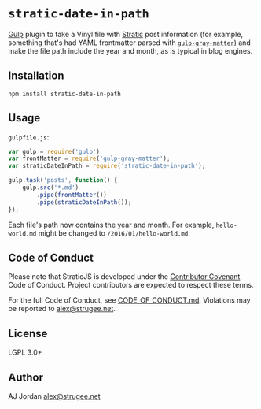 # `stratic-date-in-path`

[Gulp][1] plugin to take a Vinyl file with [Stratic][2] post information (for example, something that's had YAML frontmatter parsed with [`gulp-gray-matter`][3]) and make the file path include the year and month, as is typical in blog engines.

## Installation

    npm install stratic-date-in-path

## Usage

`gulpfile.js`:

```js
var gulp = require('gulp')
var frontMatter = require('gulp-gray-matter');
var straticDateInPath = require('stratic-date-in-path');

gulp.task('posts', function() {
    gulp.src('*.md')
        .pipe(frontMatter())
        .pipe(straticDateInPath());
});
```

Each file's path now contains the year and month. For example, `hello-world.md` might be changed to `/2016/01/hello-world.md`.

## Code of Conduct

Please note that StraticJS is developed under the [Contributor Covenant][4] Code of Conduct. Project contributors are expected to respect these terms.

For the full Code of Conduct, see [CODE_OF_CONDUCT.md][5]. Violations may be reported to <alex@strugee.net>.

## License

LGPL 3.0+

## Author

AJ Jordan <alex@strugee.net>

 [1]: http://gulpjs.com/
 [2]: https://github.com/straticjs/generator-stratic
 [3]: https://npmjs.com/package/gulp-gray-matter
 [4]: http://contributor-covenant.org/
 [5]: https://github.com/straticjs/stratic-date-in-path/blob/master/CODE_OF_CONDUCT.md
